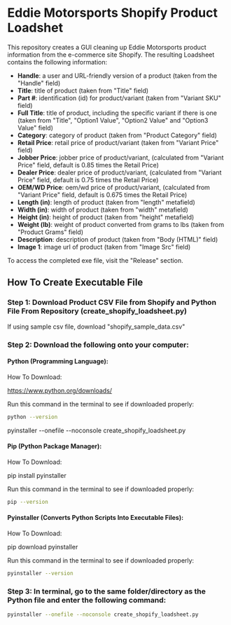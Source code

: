 # Eddie Motorsports Shopify Product Loadshet

This repository creates a GUI cleaning up Eddie Motorsports product information from the e-commerce site Shopify. The resulting Loadsheet contains the following information:

* **Handle**: a user and URL-friendly version of a product (taken from the "Handle" field)
* **Title**: title of product (taken from "Title" field)
* **Part #**: identification (id) for product/variant (taken from "Variant SKU" field)
* **Full Title**: title of product, including the specific variant if there is one (taken from "Title", "Option1 Value", "Option2 Value" and "Option3 Value" field)
* **Category**: category of product (taken from "Product Category" field)
* **Retail Price**: retail price of product/variant (taken from "Variant Price" field)
* **Jobber Price**: jobber price of product/variant, (calculated from "Variant Price" field, default is 0.85 times the Retail Price)
* **Dealer Price**: dealer price of product/variant, (calculated from "Variant Price" field, default is 0.75 times the Retail Price)
* **OEM/WD Price**: oem/wd price of product/variant, (calculated from "Variant Price" field, default is 0.675 times the Retail Price)
* **Length (in)**: length of product (taken from "length" metafield)
* **Width (in)**: width of product (taken from "width" metafield)
* **Height (in)**: height of product (taken from "height" metafield)
* **Weight (lb)**: weight of product converted from grams to lbs (taken from "Product Grams" field)
* **Description**: description of product (taken from "Body (HTML)" field)
* **Image 1**: image url of product (taken from "Image Src" field)

To access the completed exe file, visit the "Release" section.

## How To Create Executable File

### Step 1: Download Product CSV File from Shopify and Python File From Repository (create_shopify_loadsheet.py)

If using sample csv file, download "shopify_sample_data.csv"

### Step 2: Download the following onto your computer:

#### Python (Programming Language): 

How To Download:

https://www.python.org/downloads/

Run this command in the terminal to see if downloaded properly:

```bash
python --version
```

pyinstaller --onefile --noconsole create_shopify_loadsheet.py

#### Pip (Python Package Manager):

How To Download:

pip install pyinstaller

Run this command in the terminal to see if downloaded properly:

```bash
pip --version
```

#### Pyinstaller (Converts Python Scripts Into Executable Files):

How To Download:

pip download pyinstaller

Run this command in the terminal to see if downloaded properly:

```bash
pyinstaller --version
```
### Step 3:  In terminal, go to the same folder/directory as the Python file and enter the following command:

```bash
pyinstaller --onefile --noconsole create_shopify_loadsheet.py
```
